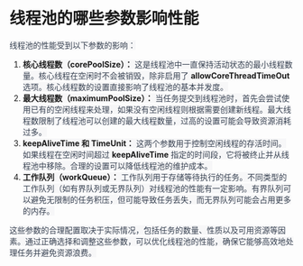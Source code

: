 # 线程池的哪些参数影响性能

<font style="color:rgb(55, 65, 81);background-color:rgb(247, 247, 248);">线程池的性能受到以下参数的影响：</font>

1. **<font style="background-color:rgb(247, 247, 248);">核心线程数（corePoolSize）：</font>**<font style="color:rgb(55, 65, 81);background-color:rgb(247, 247, 248);"> 这是线程池中一直保持活动状态的最小线程数量。核心线程在空闲时不会被销毁，除非启用了 </font>**<font style="background-color:rgb(247, 247, 248);">allowCoreThreadTimeOut</font>**<font style="color:rgb(55, 65, 81);background-color:rgb(247, 247, 248);"> 选项。核心线程数的设置直接影响了线程池的基本并发度。</font>
2. **<font style="background-color:rgb(247, 247, 248);">最大线程数（maximumPoolSize）：</font>**<font style="color:rgb(55, 65, 81);background-color:rgb(247, 247, 248);"> 当任务提交到线程池时，首先会尝试使用已有的空闲线程来处理，如果没有空闲线程则根据需要创建新线程。最大线程数限制了线程池可以创建的最大线程数量，过高的设置可能会导致资源消耗过多。</font>
3. **<font style="background-color:rgb(247, 247, 248);">keepAliveTime 和 TimeUnit：</font>**<font style="color:rgb(55, 65, 81);background-color:rgb(247, 247, 248);"> 这两个参数用于控制空闲线程的存活时间。如果线程在空闲时间超过 </font>**<font style="background-color:rgb(247, 247, 248);">keepAliveTime</font>**<font style="color:rgb(55, 65, 81);background-color:rgb(247, 247, 248);"> 指定的时间段，它将被终止并从线程池中移除。合理的设置可以降低线程池的维护成本。</font>
4. **<font style="background-color:rgb(247, 247, 248);">工作队列（workQueue）：</font>**<font style="color:rgb(55, 65, 81);background-color:rgb(247, 247, 248);"> 工作队列用于存储等待执行的任务。不同类型的工作队列（如有界队列或无界队列）对线程池的性能有一定影响。有界队列可以避免无限制的任务积压，但可能导致任务丢失，而无界队列可能会占用更多的内存。</font>

<font style="color:rgb(55, 65, 81);background-color:rgb(247, 247, 248);">这些参数的合理配置取决于实际情况，包括任务的数量、性质以及可用资源等因素。通过正确选择和调整这些参数，可以优化线程池的性能，确保它能够高效地处理任务并避免资源浪费。</font>

